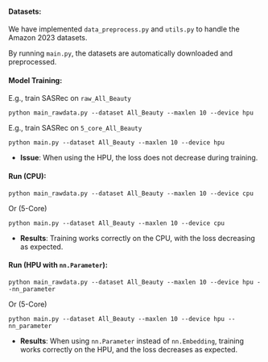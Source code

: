 #### Datasets:

We have implemented `data_preprocess.py` and `utils.py` to handle the Amazon 2023 datasets.

By running `main.py`, the datasets are automatically downloaded and preprocessed.


#### Model Training:

E.g., train SASRec on `raw_All_Beauty`
```
python main_rawdata.py --dataset All_Beauty --maxlen 10 --device hpu
```

E.g., train SASRec on `5_core_All_Beauty`
```
python main.py --dataset All_Beauty --maxlen 10 --device hpu
```


- **Issue**: When using the HPU, the loss does not decrease during training.

#### Run (CPU):
```
python main_rawdata.py --dataset All_Beauty --maxlen 10 --device cpu
```

Or (5-Core)
```
python main.py --dataset All_Beauty --maxlen 10 --device cpu
```

- **Results**: Training works correctly on the CPU, with the loss decreasing as expected.

#### Run (HPU with `nn.Parameter`):
```
python main_rawdata.py --dataset All_Beauty --maxlen 10 --device hpu --nn_parameter
```

Or (5-Core)
```
python main.py --dataset All_Beauty --maxlen 10 --device hpu --nn_parameter
```
- **Results**: When using `nn.Parameter` instead of `nn.Embedding`, training works correctly on the HPU, and the loss decreases as expected.

